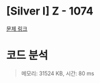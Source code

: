 # [Silver I] Z - 1074 

[문제 링크](https://www.acmicpc.net/problem/1074) 

# 코드 분석

> 메모리: 31524 KB, 시간: 80 ms
